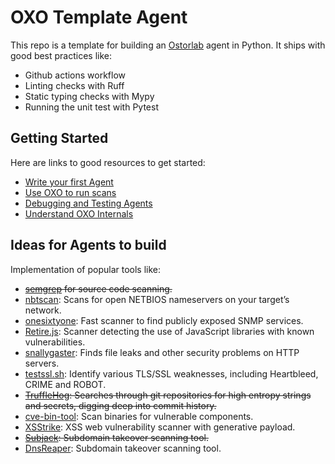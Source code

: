 # OXO Template Agent

This repo is a template for building an [Ostorlab](https://github.com/ostorlab/ostorlab) agent in Python. It ships with good best practices like:

* Github actions workflow
* Linting checks with Ruff
* Static typing checks with Mypy
* Running the unit test with Pytest

## Getting Started

Here are links to good resources to get started:

* [Write your first Agent](https://oxo.ostorlab.co/tutorials/write_an_agent)
* [Use OXO to run scans](https://oxo.ostorlab.co/tutorials)
* [Debugging and Testing Agents](https://oxo.ostorlab.co/tutorials/debugging_agents)
* [Understand OXO Internals](https://oxo.ostorlab.co/tutorials/life_of_a_scan)

## Ideas for Agents to build

Implementation of popular tools like:

* ~~[semgrep](https://github.com/returntocorp/semgrep) for source code scanning.~~
* [nbtscan](http://www.unixwiz.net/tools/nbtscan.html): Scans for open NETBIOS nameservers on your target’s network.
* [onesixtyone](https://github.com/trailofbits/onesixtyone): Fast scanner to find publicly exposed SNMP services.
* [Retire.js](http://retirejs.github.io/retire.js/): Scanner detecting the use of JavaScript libraries with known
  vulnerabilities.
* [snallygaster](https://github.com/hannob/snallygaster): Finds file leaks and other security problems on HTTP servers.
* [testssl.sh](https://testssl.sh/): Identify various TLS/SSL weaknesses, including Heartbleed, CRIME and ROBOT.
* ~~[TruffleHog](https://github.com/trufflesecurity/truffleHog): Searches through git repositories for high entropy
  strings and secrets, digging deep into commit history.~~
* [cve-bin-tool](https://github.com/intel/cve-bin-tool): Scan binaries for vulnerable components.
* [XSStrike](https://github.com/s0md3v/XSStrike): XSS web vulnerability scanner with generative payload.
* ~~[Subjack](https://github.com/haccer/subjack): Subdomain takeover scanning tool.~~
* [DnsReaper](https://github.com/punk-security/dnsReaper): Subdomain takeover scanning tool.

